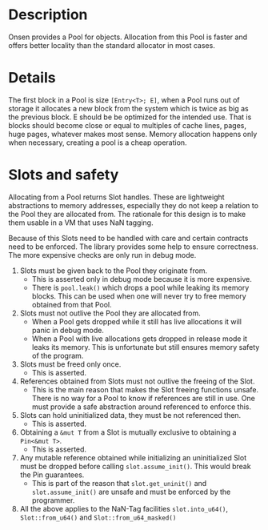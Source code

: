 # Description

Onsen provides a Pool for objects.  Allocation from this Pool is faster and offers better
locality than the standard allocator in most cases.


# Details

The first block in a Pool is size `[Entry<T>; E]`, when a Pool runs out of storage it
allocates a new block from the system which is twice as big as the previous block.  E should
be be optimized for the intended use. That is blocks should become close or equal to multiples
of cache lines, pages, huge pages, whatever makes most sense. Memory allocation happens only
when necessary, creating a pool is a cheap operation.


# Slots and safety

Allocating from a Pool returns Slot handles. These are lightweight abstractions to memory
addresses, especially they do not keep a relation to the Pool they are allocated from. The
rationale for this design is to make them usable in a VM that uses NaN tagging.

Because of this Slots need to be handled with care and certain contracts need to be
enforced. The library provides some help to ensure correctness. The more expensive checks are
only run in debug mode.

  1. Slots must be given back to the Pool they originate from.
     * This is asserted only in debug mode because it is more expensive.
     * There is `pool.leak()` which drops a pool while leaking its memory blocks. This can be
       used when one will never try to free memory obtained from that Pool.
  2. Slots must not outlive the Pool they are allocated from.
     * When a Pool gets dropped while it still has live allocations it will panic in debug
       mode.
     * When a Pool with live allocations gets dropped in release mode it leaks its memory.
       This is unfortunate but still ensures memory safety of the program.
  3. Slots must be freed only once.
     * This is asserted.
  4. References obtained from Slots must not outlive the freeing of the Slot.
     * This is the main reason that makes the Slot freeing functions unsafe. There is no way
       for a Pool to know if references are still in use. One must provide a safe abstraction
       around referenced to enforce this.
  5. Slots can hold uninitialized data, they must be not referenced then.
     * This is asserted.
  6. Obtaining a `&mut T` from a Slot is mutually exclusive to obtaining a `Pin<&mut T>`.
     * This is asserted.
  7. Any mutable reference obtained while initializing an uninitialized Slot must be dropped
     before calling `slot.assume_init()`. This would break the Pin guarantees.
     * This is part of the reason that `slot.get_uninit()` and `slot.assume_init()` are
       unsafe and must be enforced by the programmer.
  8. All the above applies to the NaN-Tag facilities `slot.into_u64()`, `Slot::from_u64()` and
     `Slot::from_u64_masked()`

